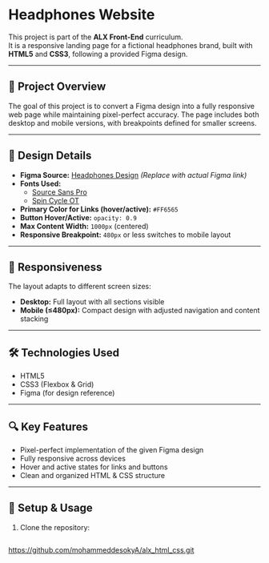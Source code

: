 # Headphones Website

This project is part of the **ALX Front-End** curriculum.  
It is a responsive landing page for a fictional headphones brand, built with **HTML5** and **CSS3**, following a provided Figma design.

---

## 🎯 Project Overview
The goal of this project is to convert a Figma design into a fully responsive web page while maintaining pixel-perfect accuracy. The page includes both desktop and mobile versions, with breakpoints defined for smaller screens.

---

## 📐 Design Details
- **Figma Source:** [Headphones Design](#) *(Replace with actual Figma link)*  
- **Fonts Used:**
  - [Source Sans Pro](https://fonts.google.com/specimen/Source+Sans+Pro)
  - [Spin Cycle OT](https://fonts.adobe.com/fonts/spin-cycle-ot)  
- **Primary Color for Links (hover/active):** `#FF6565`  
- **Button Hover/Active:** `opacity: 0.9`  
- **Max Content Width:** `1000px` (centered)  
- **Responsive Breakpoint:** `480px` or less switches to mobile layout  

---

## 📱 Responsiveness
The layout adapts to different screen sizes:
- **Desktop:** Full layout with all sections visible
- **Mobile (≤480px):** Compact design with adjusted navigation and content stacking

---

## 🛠️ Technologies Used
- HTML5
- CSS3 (Flexbox & Grid)
- Figma (for design reference)

---

## 🔍 Key Features
- Pixel-perfect implementation of the given Figma design
- Fully responsive across devices
- Hover and active states for links and buttons
- Clean and organized HTML & CSS structure

---

## 🚀 Setup & Usage
1. Clone the repository:
   ```bash
https://github.com/mohammeddesokyA/alx_html_css.git
